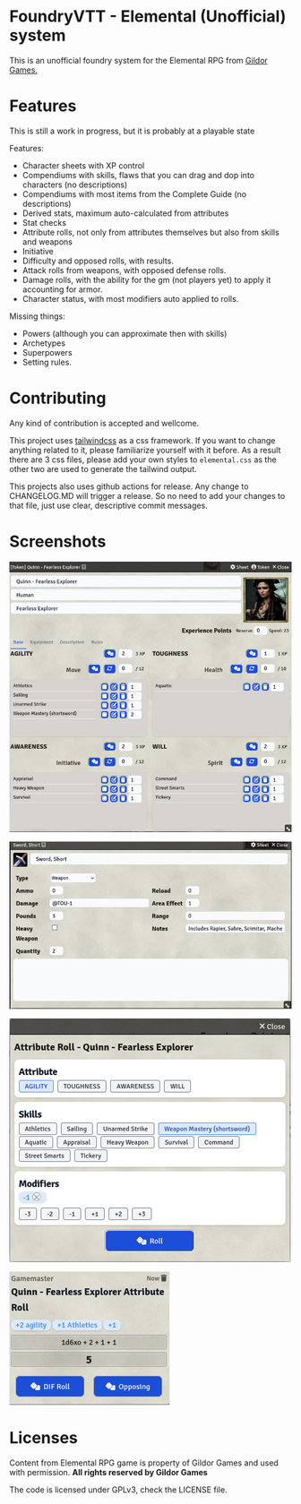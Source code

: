 # FoundryVTT - Elemental (Unofficial) system

This is an unofficial foundry system for the Elemental RPG from [Gildor Games.](https://www.gildorgames.com/)

# Features

This is still a work in progress, but it is probably at a playable state

Features:
- Character sheets with XP control
- Compendiums with skills, flaws that you can drag and dop into characters (no descriptions)
- Compendiums with most items from the Complete Guide (no descriptions)
- Derived stats, maximum auto-calculated from attributes
- Stat checks
- Attribute rolls, not only from attributes themselves but also from skills and weapons
- Initiative
- Difficulty and opposed rolls, with results.
- Attack rolls from weapons, with opposed defense rolls.
- Damage rolls, with the ability for the gm (not players yet) to apply it accounting for armor.
- Character status, with most modifiers auto applied to rolls.

Missing things:
- Powers (although you can approximate then with skills)
- Archetypes
- Superpowers
- Setting rules.

# Contributing

Any kind of contribution is accepted and wellcome.

This project uses [tailwindcss](https://tailwindcss.com/) as a css framework. If you want to change anything related to it, please familiarize yourself with it before.
As a result there are 3 css files, please add your own styles to `elemental.css` as the other two are used to generate the tailwind output.

This projects also uses github actions for release. Any change to CHANGELOG.MD will trigger a release. So no need to add your changes to that file, just use clear, descriptive commit messages.

# Screenshots

![Character Sheet](imgs/Character%20Sheet.png)

![Weapons Shhet](imgs/Weapon%20sheet.png)

![Roll window](imgs/Roll%20window.png)

![Roll in chat](imgs/Chat%20roll.png)

# Licenses

Content from Elemental RPG game is property of Gildor Games and used with permission. **All rights reserved by Gildor Games**

The code is licensed under GPLv3, check the LICENSE file.

